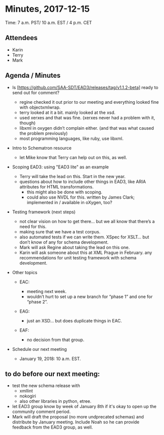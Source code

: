 # Minutes, 2017-12-15
Time: 7 a.m. PST/ 10 a.m. EST / 4 p.m. CET


## Attendees
- Karin
- Terry
- Mark


## Agenda / Minutes
* Is [https://github.com/SAA-SDT/EAD3/releases/tag/v1.1.2-beta] ready to send out for comment?
	- regine checked it out prior to our meeting and everything looked fine with objectxmlwrap.
	- terry looked at it a bit.  mainly looked at the xsd.
	- used xerxes and that was fine. (xerxes never had a problem with it, though)
	- libxml in oxygen didn’t complain either. (and that was what caused the problem previously)
	- most programming languages, like ruby, use libxml.

* Intro to Schematron resource
	- let Mike know that Terry can help out on this, as well.

* Scoping EAD3: using "EAD3 lite" as an example
	- Terry will take the lead on this.  Start in the new year.
	- questions about how to include other things in EAD3, like ARIA attributes for HTML transformations.
		- this might also be done with scoping.
		- could also use NVDL for this. written by James Clark; implemented in / available in oXygen, too?

* Testing framework (next steps)
	- not clear vision on how to get there… but we all know that there’s a need for this.
	- making sure that we have a test corpus.
	- also automated tests if we can write them.  XSpec for XSLT… but don’t know of any for schema development.
	- Mark will ask Regine about taking the lead on this one.
	- Karin will ask someone about this at XML Prague in February.  any recommendations for unit testing framework with schema development.

* Other topics

	- EAC:
		- meeting next week.
		- wouldn’t hurt to set up a new branch for “phase 1” and one for “phase 2”.

	- EAG:
		- just an XSD… but does duplicate things in EAC.

	- EAF:
		- no decision from that group.

* Schedule our next meeting 
	- January 19, 2018:  10 a.m. EST.   

## to do before our next meeting:
* test the new schema release with
	- xmllint
	- nokogiri
	- also other libraries in python, etree.
* let EAD3 group know by week of January 8th if it's okay to open up the community comment period.
* Mark will draft the proposal (no more undprecated schemas) and distribute by January meeting.  Include Noah so he can provide feedback from the EAD3 group, as well.